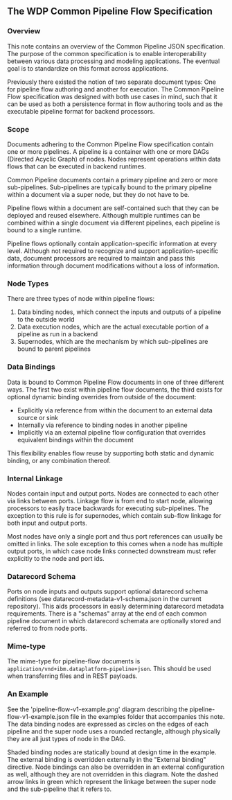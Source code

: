 ## The WDP Common Pipeline Flow Specification

### Overview
This note contains an overview of the Common Pipeline JSON specification. The purpose of the common specification is to enable interoperability between various data processing and modeling applications. The eventual goal is to standardize on this format across applications.

Previously there existed the notion of two separate document types: One for pipeline flow authoring and another for execution. The Common Pipeline Flow specification was designed with both use cases in mind, such that it can be used as both a persistence format in flow authoring tools and as the executable pipeline format for backend processors.


### Scope
Documents adhering to the Common Pipeline Flow specification contain one or more pipelines. A pipeline is a container with one or more DAGs (Directed Acyclic Graph) of nodes. Nodes represent operations within data flows that can be executed in backend runtimes.

Common Pipeline documents contain a primary pipeline and zero or more sub-pipelines. Sub-pipelines are typically bound to the primary pipeline within a document via a super node, but they do not have to be.

Pipeline flows within a document are self-contained such that they can be deployed and reused elsewhere. Although multiple runtimes can be combined within a single document via different pipelines, each pipeline is bound to a single runtime.

Pipeline flows optionally contain application-specific information at every level. Although not required to recognize and support application-specific data, document processors are required to maintain and pass this information through document modifications without a loss of information.


### Node Types
There are three types of node within pipeline flows:
1. Data binding nodes, which connect the inputs and outputs of a pipeline to the outside world
2. Data execution nodes, which are the actual executable portion of a pipeline as run in a backend
3. Supernodes, which are the mechanism by which sub-pipelines are bound to parent pipelines


### Data Bindings
Data is bound to Common Pipeline Flow documents in one of three different ways. The first two exist within pipeline flow documents, the third exists for optional dynamic binding overrides from outside of the document:
 - Explicitly via reference from within the document to an external data source or sink
 - Internally via reference to binding nodes in another pipeline
 - Implicitly via an external pipeline flow configuration that overrides equivalent bindings within the document

This flexibility enables flow reuse by supporting both static and dynamic binding, or any combination thereof.


### Internal Linkage
Nodes contain input and output ports. Nodes are connected to each other via links between ports. Linkage flow is from end to start node, allowing processors to easily trace backwards for executing sub-pipelines. The exception to this rule is for supernodes, which contain sub-flow linkage for both input and output ports.

Most nodes have only a single port and thus port references can usually be omitted in links. The sole exception to this comes when a node has multiple output ports, in which case node links connected downstream must refer explicitly to the node and port ids.


### Datarecord Schema
Ports on node inputs and outputs support optional datarecord schema definitions (see datarecord-metadata-v1-schema.json in the current repository). This aids processors in easily determining datarecord metadata requirements. There is a "schemas" array at the end of each common pipeline document in which datarecord schemata are optionally stored and referred to from node ports.


### Mime-type
The mime-type for pipeline-flow documents is `application/vnd+ibm.dataplatform-pipeline+json`. This should be used when transferring files and in REST payloads.


### An Example
See the 'pipeline-flow-v1-example.png' diagram describing the pipeline-flow-v1-example.json file in the examples folder that accompanies this note. The data binding nodes are expressed as circles on the edges of each pipeline and the super node uses a rounded rectangle, although physically they are all just types of node in the DAG.

Shaded binding nodes are statically bound at design time in the example. The external binding is overridden externally in the "External binding" directive. Node bindings can also be overridden in an external configuration as well, although they are not overridden in this diagram. Note the dashed arrow links in green which represent the linkage between the super node and the sub-pipeline that it refers to.
